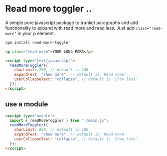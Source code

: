# Read more toggler ..

A simple pure javascript package to trunket paragraphs and add functionality to expand with read more and read less.
Just add  `class="read-more"` in your p element.

```bash
npm install read-more-toggler
```

```html
<p class="read-more">YOUR LONG PARA</p>

<script type="text/javascript">
  readMoreToggler({
    charLimit: 250, // default is 100
    expandText: "show more", // default is 'Read more'
    userCollapseText: "collapse", // default is 'Show less'
  });
</script>
```

## use a module

```html
<script type="module">
  import { readMoreToggler } from "./main.js";
  readMoreToggler({
    charLimit: 250, // default is 100
    expandText: "show more", // default is 'Read more'
    userCollapseText: "collapse", // default is 'Show less'
  });
</script>
```
